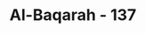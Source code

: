 ---
title: "Al-Baqarah - 137"
no: 137
arabic_no: ١٣٧
ayah: فَاِنْ اٰمَنُوْا بِمِثْلِ مَآ اٰمَنْتُمْ بِهٖ فَقَدِ اهْتَدَوْا ۚوَاِنْ تَوَلَّوْا فَاِنَّمَا هُمْ فِيْ شِقَاقٍۚ فَسَيَكْفِيْكَهُمُ اللّٰهُ ۚوَهُوَ السَّمِيْعُ الْعَلِيْمُ ۗ 
translation: "Maka jika mereka telah beriman sebagaimana yang kamu imani, sungguh, mereka telah mendapat petunjuk. Tetapi jika mereka berpaling, sesungguhnya mereka berada dalam permusuhan (denganmu), maka Allah mencukupkan engkau (Muhammad) terhadap mereka (dengan pertolongan-Nya). Dan Dia Maha Mendengar, Maha Mengetahui."
tafsir: "Pengakuan iman Ahli Kitab berbeda dengan pengakuan iman kaum Muslimin. Ahli Kitab hanya beriman kepada nabi-nabi terdahulu yang diutus kepada mereka saja dari ras Bani Israil, tidak beriman kepada nabi-nabi Allah yang lain. Iman mereka dipengaruhi oleh hawa nafsu sendiri. Karena itu mereka berani menambah, dan mengurangi agama Allah. Orang-orang yang beriman dan mengikuti hawa nafsu mereka adalah orang-orang yang berada dalam permusuhan dengan kaum Muslimin.\n\nDari perkataan \"sesungguhnya berada dalam permusuhan dengan kamu\" dapat dipahami bahwa di kalangan Ahli Kitab ada perasaan tidak menyukai Rasulullah saw. Perasaan itu bukan karena mereka tidak menyukai agama yang dibawa Nabi Muhammad, tetapi karena rasul terakhir itu tidak diangkat dari golongan mereka. Perkataan \"Allah akan memelihara kamu dari mereka\" merupakan janji Allah kepada Muhammad saw dan kaum Muslimin bahwa Allah pasti akan memelihara dan memenangkan mereka dalam perjuangan menegakkan agama Allah."
---